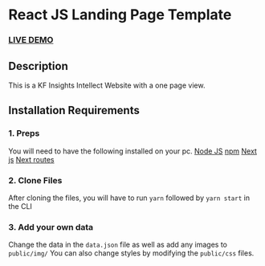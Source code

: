 # React JS Landing Page Template

### <a href="https://kfdevteam.github.io/">LIVE DEMO</a>
### <!--a href="https://react-landing-page-template.herokuapp.com">LIVE DEMO</a--> 

## Description
This is a KF Insights Intellect Website with a one page view.

## Installation Requirements
### 1. Preps
You will need to have the following installed on your pc.
<a href="https://nodejs.org/">Node JS</a>
<a href="https://docs.npmjs.com/downloading-and-installing-node-js-and-npm">npm</a>
<a href="https://www.npmjs.com/package/next">Next js</a>
<a href="https://www.npmjs.com/package/next-router">Next routes</a>



### 2. Clone Files
After cloning the files, you will have to run ```yarn``` followed by ```yarn start``` in the CLI
### 3. Add your own data 
Change the data in the ```data.json``` file as well as add any images to ```public/img/```
You can also change styles by modifying the ```public/css``` files.

